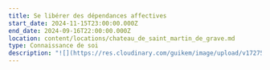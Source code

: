 ```yaml
---
title: Se libérer des dépendances affectives
start_date: 2024-11-15T23:00:00.000Z
end_date: 2024-09-16T22:00:00.000Z
location: content/locations/chateau_de_saint_martin_de_grave.md
type: Connaissance de soi
description: "![](https://res.cloudinary.com/guikem/image/upload/v1727502044/couple_retouche_yyoe7i.png)\n\n“Dépendre de quelqu’un ou de quelque chose, c’est ne pas pouvoir s’épanouir sans l’action ou l’intervention d’une autre personne ou d’une chose.”\n\nCe\nstage vous propose de prendre conscience de vos dépendances\naffectives afin de développer plus d’autonomie affective et de\nvivre le bonheur véritable qui en découle.\n\nTant\nque nous sommes dépendants de quelqu’un ou de quelque chose,\nnous sommes soumis à la croyance que nous ne pouvons pas être\nheureux sans cette personne ou cette chose extérieure, ce qui nous amène à\nl’impuissance, la frustration et à des relations empreintes\nde manipulation.\n\nLors\nde ce weekend unique\n\n\\-\nNous comprendrons l’origine de nos dépendances affectives\n\n\\-\nNous identifierons les 7 dépendances\naffectives principales et verrons\nles 7 besoins affectifs non-comblés qui sont derrière.\n\n-Nous examinerons le\nrôle des dépendances affectives dans nos relations(couple, famille, amis...)\n\n-Nous verrons également le lien entre dépendances affectives et dépendances physiques,\nque ce soit à des personnes, des objets et des comportements et\nverrons le processus pour nous en libérer\n\nLe\ncontenu théorique appuyé par des documents ainsi que les\néchanges et des\nexercices nous permettront de faire de ce weekend un véritable processus intérieur. Nous\nen viendrons à prendre conscience et à identifier nos\ndépendances physiques et affectives, et à découvrir\nle chemin qui nous mène à l’autonomie et la liberté.\n\nTarif externe 2 jours (sans hébergement - sans repas) 195 €\t\t195 €\t&#x9;\n\nTarif externe 2 jours (sans hébergement - avec repas) 230 €\t\t230 €\t&#x9;\n\n&#x9;\n\nTarif pension complète + nuitées selon respectivement:  1 nuit - 1 pers\tou 1 nuit - couple ou  2 nuits - 1 pers ou 2 nuits - couple.\n\nchambre pailler individuelle\t300,00 €\t   ou       555,00 €\t   ou          350,00 €\t         ou               625,00 €\n\nchambre maset \t                    325,00 €\t  ou        580,00 €\t    ou         390,00 €           ou           \t665,00 €\n\nchambre maison \t                355,00 €\t   ou        610,00 €\t     ou        440,00 €\t           ou             715,00 €\n\n**Inscriptions et infos** auprès de Karine SANTA au 06 24 54 37 11 ou par email [contact@lagrandemaison34.fr](mailto:contact@lagrandemaison34.fr)\n"
---
```


